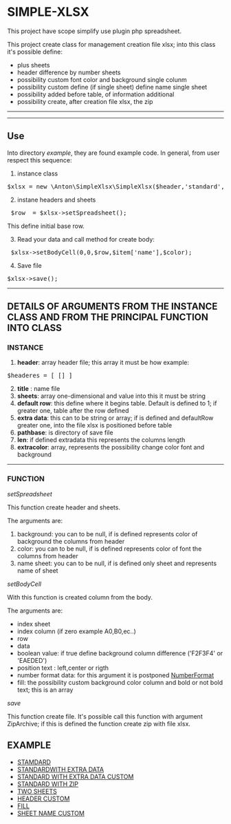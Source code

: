 # SIMPLE-XLSX

This project have scope simplify use plugin php spreadsheet.

This project create class for management creation file xlsx; into this class it's possible define:

- plus sheets
- header difference by number sheets
- possibility custom font color and background single colunm
- possibility custom define (if single sheet) define name single sheet
- possibility added before table, of information additional
- possibility create, after creation file xlsx, the zip

***
***

## Use

Into directory *example*, they are found example code. In general, from user respect this sequence:

1. instance class
<pre>$xlsx = new \Anton\SimpleXlsx\SimpleXlsx($header,'standard',null,1,null,$pathBase,null,null);</pre>

2. instane headers and sheets
<pre> $row  = $xlsx->setSpreadsheet();</pre>
This define initial base row.

3. Read your data and call method for create body:
<pre> $xlsx->setBodyCell(0,0,$row,$item['name'],$color);</pre>

4. Save file
<pre>$xlsx->save();</pre>

***

## DETAILS OF ARGUMENTS FROM THE INSTANCE CLASS AND FROM THE PRINCIPAL FUNCTION INTO CLASS

### INSTANCE

1. **header**: array header file; this array it must be how example:
<pre>$headeres = [ [] ]</pre>

2. **title** : name file
3. **sheets**: array one-dimensional and value into this it must be string
4. **default row**: this define where it begins table. Default is defined to 1; if greater one, table after the row defined
5. **extra data**: this can to be string or array; if is defined and defaultRow greater one, into the  file xlsx is positioned before table
6. **pathbase**: is directory of save file
7. **len**: if defined extradata this represents the columns length
8. **extracolor**: array, represents the possibility change color font and background

***

### FUNCTION

*setSpreadsheet*

This function create header and sheets.

The arguments are:

1. background: you can to be null, if is defined represents color of background the columns from header
2. color: you can to be null, if is defined represents color of font the columns from header
3. name sheet: you can to be null, if is defined only sheet and represents name of sheet


*setBodyCell*

With this function is created column from the body.

The arguments are:

- index sheet 
- index column (if zero example A0,B0,ec..)
- row 
- data
- boolean value: if true define background column difference ('F2F3F4' or 'EAEDED')
- position text : left,center or rigth
- number format data: for this argument it is postponed [NumberFormat](https://github.com/PHPOffice/PhpSpreadsheet)
- fill: the possibility custom background color column and bold or not bold text; this is an array

*save*

This function create file. It's possible call this function with argument ZipArchive; if this is defined the function create zip with file xlsx.




## EXAMPLE

- [STAMDARD](example/standard.php)
- [STANDARDWITH  EXTRA  DATA](example/standard_with_extra_data.php)
- [STANDARD  WITH  EXTRA  DATA  CUSTOM](example/standard_with_extra_data_custom.php)
- [STANDARD  WITH  ZIP](example/standard_with_zip.php)
- [TWO SHEETS](example/twoSheets.php)
- [HEADER  CUSTOM](example/header_custom.php)
- [FILL](example/fill.php)
- [SHEET  NAME  CUSTOM](example/sheet_name_custom.php)

